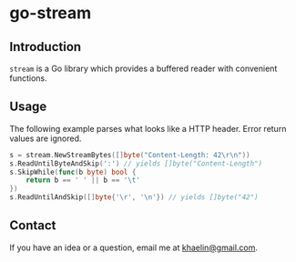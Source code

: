 
# go-stream

## Introduction
`stream` is a Go library which provides a buffered reader with convenient
functions.

## Usage

The following example parses what looks like a HTTP header. Error return
values are ignored.

```go
s = stream.NewStreamBytes([]byte("Content-Length: 42\r\n"))
s.ReadUntilByteAndSkip(':') // yields []byte("Content-Length")
s.SkipWhile(func(b byte) bool {
	return b == ' ' || b == '\t'
})
s.ReadUntilAndSkip([]byte{'\r', '\n'}) // yields []byte("42")
```

## Contact
If you have an idea or a question, email me at <khaelin@gmail.com>.
